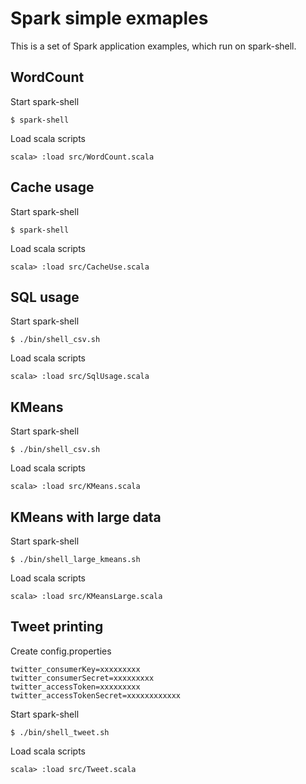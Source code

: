 # Spark simple exmaples

This is a set of Spark application examples,
which run on spark-shell.

## WordCount
Start spark-shell

```shell
$ spark-shell
```

Load scala scripts

```
scala> :load src/WordCount.scala
```

## Cache usage

Start spark-shell

```shell
$ spark-shell
```

Load scala scripts

```
scala> :load src/CacheUse.scala
```

## SQL usage

Start spark-shell

```
$ ./bin/shell_csv.sh
```

Load scala scripts

```
scala> :load src/SqlUsage.scala
```

## KMeans

Start spark-shell

```
$ ./bin/shell_csv.sh
```
Load scala scripts

```
scala> :load src/KMeans.scala
```

## KMeans with large data

Start spark-shell

```
$ ./bin/shell_large_kmeans.sh
```

Load scala scripts

```
scala> :load src/KMeansLarge.scala
```

## Tweet printing

Create config.properties

```
twitter_consumerKey=xxxxxxxxx
twitter_consumerSecret=xxxxxxxxx
twitter_accessToken=xxxxxxxxx
twitter_accessTokenSecret=xxxxxxxxxxxx
```

Start spark-shell

```
$ ./bin/shell_tweet.sh
```

Load scala scripts

```
scala> :load src/Tweet.scala
```


